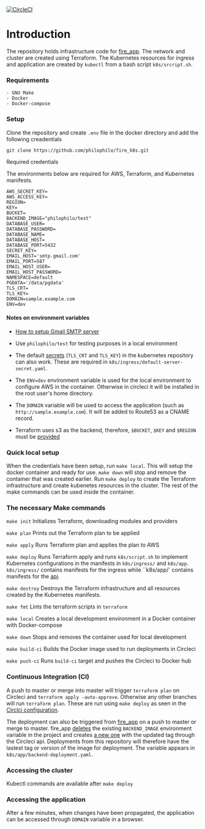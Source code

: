 [![CircleCI](https://circleci.com/gh/philophilo/fire_k8s.svg?style=shield)](https://app.circleci.com/pipelines/github/philophilo/fire_k8s?filter=all)

# Introduction

The repository holds infrastructure code for [fire_app](https://github.com/philophilo/fire_k8s.git). The network and cluster are created using Terraform. The Kubernetes resources for ingress and application are created by `kubectl` from a bash script `k8s/srcript.sh`.


### Requirements
```
- GNU Make
- Docker
- Docker-compose
```

### Setup
Clone the repository and create `.env` file in the docker directory and add the following creadentials

```
git clone https://github.com/philophilo/fire_k8s.git
```
Required credentials

The environments below are required for AWS, Terraform, and Kubernetes manifests.

```
AWS_SECRET_KEY=
AWS_ACCESS_KEY=
REGION=
KEY=
BUCKET=
BACKEND_IMAGE="philophilo/test"
DATABASE_USER=
DATABASE_PASSWORD=
DATABASE_NAME=
DATABASE_HOST=
DATABASE_PORT=5432
SECRET_KEY=
EMAIL_HOST='smtp.gmail.com'
EMAIL_PORT=587
EMAIL_HOST_USER=
EMAIL_HOST_PASSWORD=
NAMESPACE=default
PGDATA='/data/pgdata'
TLS_CRT=
TLS_KEY=
DOMAIN=sample.example.com
ENV=dev
```
#### Notes on environment variables
- [How to setup Gmail SMTP server](https://kinsta.com/blog/gmail-smtp-server/)

- Use `philophilo/test` for testing purposes in a local environment

- The default [secrets](https://github.com/nginxinc/kubernetes-ingress/blob/master/deployments/common/default-server-secret.yaml) (`TLS_CRT` and `TLS_KEY`) in the kubernetes repository can also work. These are required in `k8s/ingress/default-server-secret.yaml`.

- The `ENV=dev` environment variable is used for the local environment to configure AWS in the container. Otherwise in circleci it will be installed in the root user's home directory.

- The `DOMAIN` variable will be used to access the application (such as `http://sample.example.com`). It will be added to Route53 as a CNAME record.

- Terraform uses s3 as the backend, therefore, `$BUCKET`, `$KEY` and `$REGION` must be [provided](https://github.com/philophilo/fire_k8s/blob/d2fc1d43ac53bfa94d551926b660e3bd05666bc7/Makefile#L5-L8)

### Quick local setup
When the credentials have been setup, run `make local`. This will setup the docker container and ready for use.
`make down` will stop and remove the container that was created earlier.
Run `make deploy` to create the Terraform infrastructure and create kubenetes resources in the cluster.
The rest of the make commands can be used inside the container.

### The necessary Make commands

`make init` Initializes Terraform, downloading modules and providers

`make plan` Prints out the Terraform plan to be applied

`make apply` Runs Terraform plan and applies the plan to AWS

`make deploy` Runs Terraform apply and runs `k8s/script.sh` to implement Kubernetes configurations in the manifests in `k8s/ingress/` and `k8s/app`. `k8s/ingress/` contains manifests for the ingress while ``k8s/app/` contains manifests for the [api](https://github.com/philophilo/fire_app).

`make destroy` Destroys the Terraform infrastructure and all resources created by the Kubernetes manifests.

`make fmt` Lints the terraform scripts in `terraform`

`make local` Creates a local development environment in a Docker container with Docker-compose

`make down` Stops and removes the container used for local development

`make build-ci` Builds the Docker image used to run deployments in Circleci 

`make push-ci` Runs `build-ci` target and pushes the Circleci to Docker hub

### Continuous Integration (CI)
A push to master or merge into master will trigger `terraform plan` on Circleci and `terraform apply -auto-approve`. Otherwise any other branches will run `terraform plan`. These are run using `make deploy` as seen in the [Circlci configuration](https://github.com/philophilo/fire_k8s/blob/master/.circleci/config.yml#L71).

The deployment can also be triggered from [fire_app](https://github.com/philophilo/fire_app) on a push to master or merge to master. fire_app [deletes](https://github.com/philophilo/fire_app/blob/master/.circleci/config.yml#L52) the existing `BACKEND_IMAGE` environment variable in the project and creates [a new one](https://github.com/philophilo/fire_app/blob/master/.circleci/config.yml#L53) with the updated tag through the Circleci api. Deployments from this repository will therefore have the lastest tag or version of the image for deployment. The variable appears in `k8s/app/backend-deployment.yaml`.

### Accessing the cluster
Kubectl commands are available after `make deploy`

### Accessing the application
After a few minutes, when changes have been propagated, the application can be accessed through `DOMAIN` variable in a browser.